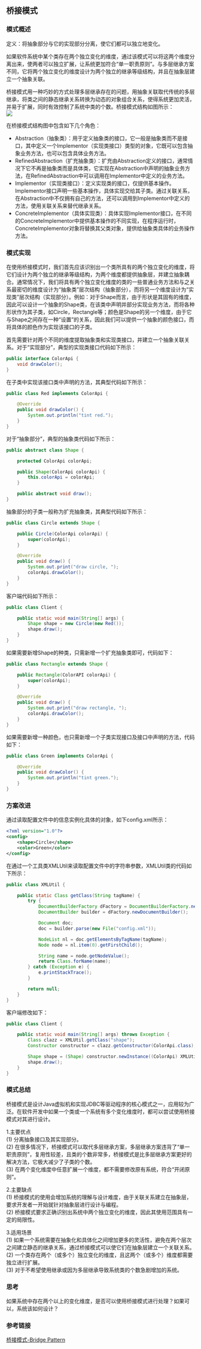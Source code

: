 ## 桥接模式

### 模式概述

定义：将抽象部分与它的实现部分分离，使它们都可以独立地变化。

如果软件系统中某个类存在两个独立变化的维度，通过该模式可以将这两个维度分离出来，使两者可以独立扩展，让系统更加符合“单一职责原则”。与多层继承方案不同，它将两个独立变化的维度设计为两个独立的继承等级结构，并且在抽象层建立一个抽象关联。

桥接模式用一种巧妙的方式处理多层继承存在的问题，用抽象关联取代传统的多层继承，将类之间的静态继承关系转换为动态的对象组合关系，使得系统更加灵活，并易于扩展，同时有效控制了系统中类的个数。桥接模式结构如图所示：<br/>
![](src/main/resources/image/桥接模式结构图.gif)

在桥接模式结构图中包含如下几个角色：
* Abstraction（抽象类）：用于定义抽象类的接口，它一般是抽象类而不是接口，其中定义一个Implementor（实现类接口）类型的对象，它既可以包含抽象业务方法，也可以包含具体业务方法。
* RefinedAbstraction（扩充抽象类）：扩充由Abstraction定义的接口，通常情况下它不再是抽象类而是具体类，它实现在Abstraction中声明的抽象业务方法，在RefinedAbstraction中可以调用在Implementor中定义的业务方法。
* Implementor（实现类接口）：定义实现类的接口，仅提供基本操作。Implementor接口声明一些基本操作，具体实现交给其子类。通过关联关系，在Abstraction中不仅拥有自己的方法，还可以调用到Implementor中定义的方法，使用关联关系来替代继承关系。
* ConcreteImplementor（具体实现类）：具体实现Implementor接口，在不同的ConcreteImplementor中提供基本操作的不同实现，在程序运行时，ConcreteImplementor对象将替换其父类对象，提供给抽象类具体的业务操作方法。

### 模式实现

在使用桥接模式时，我们首先应该识别出一个类所具有的两个独立变化的维度，将它们设计为两个独立的继承等级结构，为两个维度都提供抽象层，并建立抽象耦合。通常情况下，我们将具有两个独立变化维度的类的一些普通业务方法和与之关系最密切的维度设计为“抽象类”层次结构（抽象部分），而将另一个维度设计为“实现类”层次结构（实现部分）。例如：对于Shape而言，由于形状是其固有的维度，因此可以设计一个抽象的Shape类，在该类中声明并部分实现业务方法，而将各种形状作为其子类，如Circle，Rectangle等；颜色是Shape的另一个维度，由于它与Shape之间存在一种“设置”的关系，因此我们可以提供一个抽象的颜色接口，而将具体的颜色作为实现该接口的子类。

首先需要针对两个不同的维度提取抽象类和实现类接口，并建立一个抽象关联关系。对于“实现部分”，典型的实现类接口代码如下所示：
```java
public interface ColorApi {
    void drawColor();
}
```

在子类中实现该接口类中声明的方法，其典型代码如下所示：
```java
public class Red implements ColorApi {

    @Override
    public void drawColor() {
        System.out.println("tint red.");
    }
}

```

对于“抽象部分”，典型的抽象类代码如下所示：
```java
public abstract class Shape {

    protected ColorApi colorApi;

    public Shape(ColorApi colorApi) {
        this.colorApi = colorApi;
    }

    public abstract void draw();
}
```

抽象部分的子类一般称为扩充抽象类，其典型代码如下所示：
```java
public class Circle extends Shape {

    public Circle(ColorApi colorApi) {
        super(colorApi);
    }

    @Override
    public void draw() {
        System.out.print("draw circle, ");
        colorApi.drawColor();
    }
}
```

客户端代码如下所示：
```java
public class Client {

    public static void main(String[] args) {
        Shape shape = new Circle(new Red());
        shape.draw();
    }
}
```

如果需要新增Shape的种类，只需新增一个扩充抽象类即可，代码如下：
```java
public class Rectangle extends Shape {

    public Rectangle(ColorAPI colorApi) {
        super(colorApi);
    }

    @Override
    public void draw() {
        System.out.print("draw rectangle, ");
        colorApi.drawColor();
    }
}
```

如果需要新增一种颜色，也只需新增一个子类实现接口及接口中声明的方法，代码如下：
```java
public class Green implements ColorApi {

    @Override
    public void drawColor() {
        System.out.println("tint green.");
    }
}
```

### 方案改进

通过读取配置文件中的信息实例化具体的对象，如下config.xml所示：
```xml
<?xml version="1.0"?>
<config>
    <shape>Circle</shape>
    <color>Green</color>
</config>
```
在通过一个工具类XMLUtil来读取配置文件中的字符串参数，XMLUtil类的代码如下所示：
```java
public class XMLUtil {

    public static Class getClass(String tagName) {
        try {
            DocumentBuilderFactory dFactory = DocumentBuilderFactory.newInstance();
            DocumentBuilder builder = dFactory.newDocumentBuilder();

            Document doc;
            doc = builder.parse(new File("config.xml"));

            NodeList nl = doc.getElementsByTagName(tagName);
            Node node = nl.item(0).getFirstChild();

            String name = node.getNodeValue();
            return Class.forName(name);
        } catch (Exception e) {
            e.printStackTrace();
        }

        return null;
    }
}
```

客户端修改如下：
```java
public class Client {

    public static void main(String[] args) throws Exception {
        Class clazz = XMLUtil.getClass("shape");
        Constructor constructor = clazz.getConstructor(ColorApi.class);

        Shape shape = (Shape) constructor.newInstance((ColorApi) XMLUtil.getClass("color").newInstance());
        shape.draw();
    }
}
```

### 模式总结

桥接模式是设计Java虚拟机和实现JDBC等驱动程序的核心模式之一，应用较为广泛。在软件开发中如果一个类或一个系统有多个变化维度时，都可以尝试使用桥接模式对其进行设计。

1.主要优点<br/>
(1) 分离抽象接口及其实现部分。<br/>
(2) 在很多情况下，桥接模式可以取代多层继承方案，多层继承方案违背了“单一职责原则”，复用性较差，且类的个数非常多，桥接模式是比多层继承方案更好的解决方法，它极大减少了子类的个数。<br/>
(3) 在两个变化维度中任意扩展一个维度，都不需要修改原有系统，符合“开闭原则”。

2.主要缺点<br/>
(1) 桥接模式的使用会增加系统的理解与设计难度，由于关联关系建立在抽象层，要求开发者一开始就针对抽象层进行设计与编程。<br/>
(2) 桥接模式要求正确识别出系统中两个独立变化的维度，因此其使用范围具有一定的局限性。

3.适用场景<br/>
(1) 如果一个系统需要在抽象化和具体化之间增加更多的灵活性，避免在两个层次之间建立静态的继承关系，通过桥接模式可以使它们在抽象层建立一个关联关系。<br/>
(2) 一个类存在两个（或多个）独立变化的维度，且这两个（或多个）维度都需要独立进行扩展。<br/>
(3) 对于不希望使用继承或因为多层继承导致系统类的个数急剧增加的系统。


### 思考

如果系统中存在两个以上的变化维度，是否可以使用桥接模式进行处理？如果可以，系统该如何设计？

### 参考链接
[桥接模式-Bridge Pattern](https://gof.quanke.name/%E6%A1%A5%E6%8E%A5%E6%A8%A1%E5%BC%8F-Bridge%20Pattern.html)